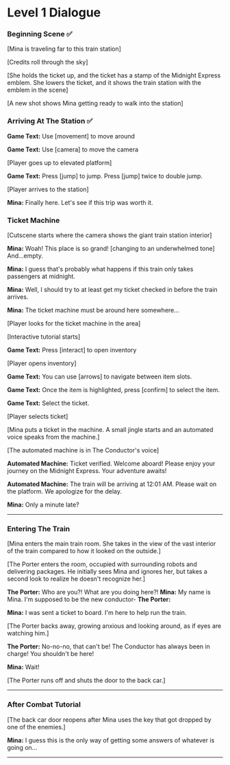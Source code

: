 # Level 1 Dialogue

### Beginning Scene :white_check_mark:

[Mina is traveling far to this train station]

[Credits roll through the sky]

[She holds the ticket up, and the ticket has a stamp of the Midnight Express emblem. She lowers the ticket, and it shows the train station with the emblem in the scene]

[A new shot shows Mina getting ready to walk into the station]

### Arriving At The Station :white_check_mark:

**Game Text:** Use [movement] to move around

**Game Text:** Use [camera] to move the camera

[Player goes up to elevated platform]

**Game Text:** Press [jump] to jump. Press [jump] twice to double jump.

[Player arrives to the station]

**Mina:** Finally here. Let's see if this trip was worth it.

### Ticket Machine

[Cutscene starts where the camera shows the giant train station interior]

**Mina:** Woah! This place is so grand! [changing to an underwhelmed tone] And...empty.

**Mina:** I guess that's probably what happens if this train only takes passengers at midnight.

**Mina:** Well, I should try to at least get my ticket checked in before the train arrives.

**Mina:** The ticket machine must be around here somewhere...

[Player looks for the ticket machine in the area]

[Interactive tutorial starts]

**Game Text:** Press [interact] to open inventory

[Player opens inventory]

**Game Text:** You can use [arrows] to navigate between item slots.

**Game Text:** Once the item is highlighted, press [confirm] to select the item.

**Game Text:** Select the ticket.

[Player selects ticket]

[Mina puts a ticket in the machine. A small jingle starts and an automated voice speaks from the machine.]

[The automated machine is in The Conductor's voice]

**Automated Machine:** Ticket verified. Welcome aboard! Please enjoy your journey on the Midnight Express. Your adventure awaits!

**Automated Machine:** The train will be arriving at 12:01 AM. Please wait on the platform. We apologize for the delay.

**Mina:** Only a minute late?

---

### Entering The Train

[Mina enters the main train room. She takes in the view of the vast interior of the train compared to how it looked on the outside.]

[The Porter enters the room, occupied with surrounding robots and delivering packages. He initially sees Mina and ignores her, but takes a second look to realize he doesn't recognize her.]

**The Porter:** Who are you?! What are you doing here?!
**Mina:** My name is Mina. I'm supposed to be the new conductor-
**The Porter:** 

**Mina:** I was sent a ticket to board. I'm here to help run the train.

[The Porter backs away, growing anxious and looking around, as if eyes are watching him.]

**The Porter:** No-no-no, that can't be! The Conductor has always been in charge! You shouldn't be here!

**Mina:** Wait!

[The Porter runs off and shuts the door to the back car.]

---

### After Combat Tutorial

[The back car door reopens after Mina uses the key that got dropped by one of the enemies.]

**Mina:** I guess this is the only way of getting some answers of whatever is going on...

---